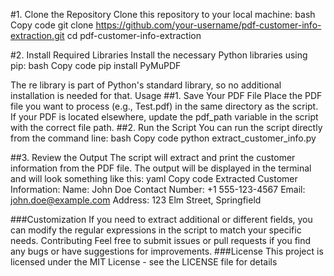 #1. Clone the Repository
Clone this repository to your local machine:
bash
Copy code
git clone https://github.com/your-username/pdf-customer-info-extraction.git
cd pdf-customer-info-extraction

#2. Install Required Libraries
Install the necessary Python libraries using pip:
bash
Copy code
pip install PyMuPDF

The re library is part of Python's standard library, so no additional installation is needed for that.
Usage
##1. Save Your PDF File
Place the PDF file you want to process (e.g., Test.pdf) in the same directory as the script. If your PDF is located elsewhere, update the pdf_path variable in the script with the correct file path.
##2. Run the Script
You can run the script directly from the command line:
bash
Copy code
python extract_customer_info.py

##3. Review the Output
The script will extract and print the customer information from the PDF file. The output will be displayed in the terminal and will look something like this:
yaml
Copy code
Extracted Customer Information:
Name: John Doe
Contact Number: +1 555-123-4567
Email: john.doe@example.com
Address: 123 Elm Street, Springfield

###Customization
If you need to extract additional or different fields, you can modify the regular expressions in the script to match your specific needs.
Contributing
Feel free to submit issues or pull requests if you find any bugs or have suggestions for improvements.
###License
This project is licensed under the MIT License - see the LICENSE file for details
